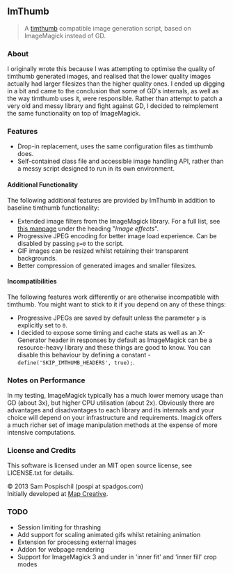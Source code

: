 ## ImThumb

> A [timthumb](http://www.binarymoon.co.uk/projects/timthumb/) compatible image generation script, based on ImageMagick instead of GD.

### About

I originally wrote this because I was attempting to optimise the quality of timthumb generated images, and realised that the lower quality images actually had larger filesizes than the higher quality ones. I ended up digging in a bit and came to the conclusion that some of GD's internals, as well as the way timthumb uses it, were responsible. Rather than attempt to patch a very old and messy library and fight against GD, I decided to reimplement the same functionality on top of ImageMagick.

### Features

* Drop-in replacement, uses the same configuration files as timthumb does.
* Self-contained class file and accessible image handling API, rather than a messy script designed to run in its own environment.

#### Additional Functionality

The following additional features are provided by ImThumb in addition to baseline timthumb functionality:

* Extended image filters from the ImageMagick library. For a full list, see [this manpage](http://www.php.net/manual/en/class.imagick.php#imagick.imagick.methods) under the heading "*Image effects*".
* Progressive JPEG encoding for better image load experience. Can be disabled by passing `p=0` to the script.
* GIF images can be resized whilst retaining their transparent backgrounds.
* Better compression of generated images and smaller filesizes.

#### Incompatibilities

The following features work differently or are otherwise incompatible with timthumb. You might want to stick to it if you depend on any of these things:

* Progressive JPEGs are saved by default unless the parameter `p` is explicitly set to `0`.
* I decided to expose some timing and cache stats as well as an X-Generator header in responses by default as ImageMagick can be a resource-heavy library and these things are good to know. You can disable this behaviour by defining a constant - `define('SKIP_IMTHUMB_HEADERS', true);`.

### Notes on Performance

In my testing, ImageMagick typically has a much lower memory usage than GD (about 3x), but higher CPU utilisation (about 2x). Obviously there are advantages and disadvantages to each library and its internals and your choice will depend on your infrastructure and requirements. Imagick offers a much richer set of image manipulation methods at the expense of more intensive computations.

### License and Credits

This software is licensed under an MIT open source license, see LICENSE.txt for details.

&copy; 2013 Sam Pospischil (pospi at spadgos.com)<br />
Initially developed at [Map Creative](http://mapcreative.com.au).

### TODO

* Session limiting for thrashing
* Add support for scaling animated gifs whilst retaining animation
* Extension for processing external images
* Addon for webpage rendering
* Support for ImageMagick 3 and under in 'inner fit' and 'inner fill' crop modes
